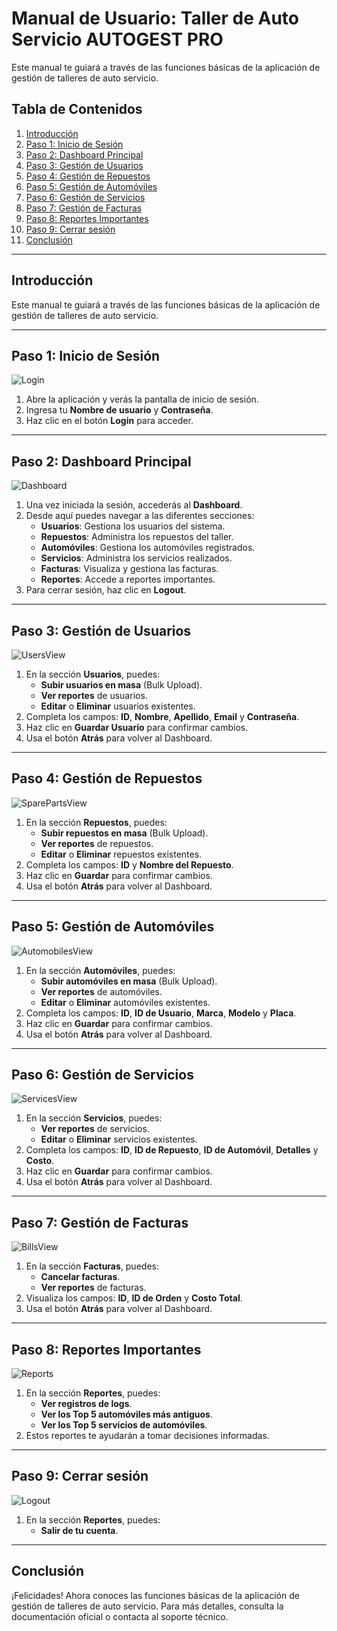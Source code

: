 # Manual de Usuario: Taller de Auto Servicio AUTOGEST PRO

Este manual te guiará a través de las funciones básicas de la aplicación de gestión de talleres de auto servicio.


## Tabla de Contenidos
1. [Introducción](#introducción)
2. [Paso 1: Inicio de Sesión](#paso-1-inicio-de-sesión)
3. [Paso 2: Dashboard Principal](#paso-2-dashboard-principal)
4. [Paso 3: Gestión de Usuarios](#paso-3-gestión-de-usuarios)
5. [Paso 4: Gestión de Repuestos](#paso-4-gestión-de-repuestos)
6. [Paso 5: Gestión de Automóviles](#paso-5-gestión-de-automóviles)
7. [Paso 6: Gestión de Servicios](#paso-6-gestión-de-servicios)
8. [Paso 7: Gestión de Facturas](#paso-7-gestión-de-facturas)
9. [Paso 8: Reportes Importantes](#paso-8-reportes-importantes)
10. [Paso 9: Cerrar sesión](#paso-9-cerrar-sesión)
11. [Conclusión](#conclusión)

---

## Introducción
Este manual te guiará a través de las funciones básicas de la aplicación de gestión de talleres de auto servicio.

---

## Paso 1: Inicio de Sesión
![Login](./screenshots/1.png)
1. Abre la aplicación y verás la pantalla de inicio de sesión.
2. Ingresa tu **Nombre de usuario** y **Contraseña**.
3. Haz clic en el botón **Login** para acceder.

---

## Paso 2: Dashboard Principal
![Dashboard](./screenshots/2.png)
1. Una vez iniciada la sesión, accederás al **Dashboard**.
2. Desde aquí puedes navegar a las diferentes secciones:
   - **Usuarios**: Gestiona los usuarios del sistema.
   - **Repuestos**: Administra los repuestos del taller.
   - **Automóviles**: Gestiona los automóviles registrados.
   - **Servicios**: Administra los servicios realizados.
   - **Facturas**: Visualiza y gestiona las facturas.
   - **Reportes**: Accede a reportes importantes.
3. Para cerrar sesión, haz clic en **Logout**.

---

## Paso 3: Gestión de Usuarios
![UsersView](./screenshots/3.png)
1. En la sección **Usuarios**, puedes:
   - **Subir usuarios en masa** (Bulk Upload).
   - **Ver reportes** de usuarios.
   - **Editar** o **Eliminar** usuarios existentes.
2. Completa los campos: **ID**, **Nombre**, **Apellido**, **Email** y **Contraseña**.
3. Haz clic en **Guardar Usuario** para confirmar cambios.
4. Usa el botón **Atrás** para volver al Dashboard.

---

## Paso 4: Gestión de Repuestos
![SparePartsView](./screenshots/4.png)
1. En la sección **Repuestos**, puedes:
   - **Subir repuestos en masa** (Bulk Upload).
   - **Ver reportes** de repuestos.
   - **Editar** o **Eliminar** repuestos existentes.
2. Completa los campos: **ID** y **Nombre del Repuesto**.
3. Haz clic en **Guardar** para confirmar cambios.
4. Usa el botón **Atrás** para volver al Dashboard.

---

## Paso 5: Gestión de Automóviles
![AutomobilesView](./screenshots/5.png)
1. En la sección **Automóviles**, puedes:
   - **Subir automóviles en masa** (Bulk Upload).
   - **Ver reportes** de automóviles.
   - **Editar** o **Eliminar** automóviles existentes.
2. Completa los campos: **ID**, **ID de Usuario**, **Marca**, **Modelo** y **Placa**.
3. Haz clic en **Guardar** para confirmar cambios.
4. Usa el botón **Atrás** para volver al Dashboard.

---

## Paso 6: Gestión de Servicios
![ServicesView](./screenshots/6.png)
1. En la sección **Servicios**, puedes:
   - **Ver reportes** de servicios.
   - **Editar** o **Eliminar** servicios existentes.
2. Completa los campos: **ID**, **ID de Repuesto**, **ID de Automóvil**, **Detalles** y **Costo**.
3. Haz clic en **Guardar** para confirmar cambios.
4. Usa el botón **Atrás** para volver al Dashboard.

---

## Paso 7: Gestión de Facturas
![BillsView](./screenshots/7.png)
1. En la sección **Facturas**, puedes:
   - **Cancelar facturas**.
   - **Ver reportes** de facturas.
2. Visualiza los campos: **ID**, **ID de Orden** y **Costo Total**.
3. Usa el botón **Atrás** para volver al Dashboard.

---

## Paso 8: Reportes Importantes
![Reports](./screenshots/8.png)
1. En la sección **Reportes**, puedes:
   - **Ver registros de logs**.
   - **Ver los Top 5 automóviles más antiguos**.
   - **Ver los Top 5 servicios de automóviles**.
2. Estos reportes te ayudarán a tomar decisiones informadas.

---

## Paso 9: Cerrar sesión
![Logout](./screenshots/9.png)
1. En la sección **Reportes**, puedes:
   - **Salir de tu cuenta**.

---

## Conclusión
¡Felicidades! Ahora conoces las funciones básicas de la aplicación de gestión de talleres de auto servicio. Para más detalles, consulta la documentación oficial o contacta al soporte técnico.